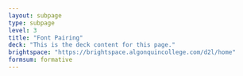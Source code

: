 ```yaml
---
layout: subpage
type: subpage
level: 3
title: "Font Pairing"
deck: "This is the deck content for this page."
brightspace: "https://brightspace.algonquincollege.com/d2l/home"
formsum: formative
---
```

